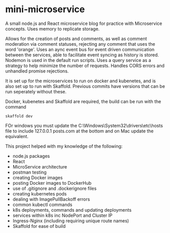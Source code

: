 # mini-microservice
A small node.js and React microservice blog for practice with Microservice concepts. Uses memory to replicate storage.

Allows for the creation of posts and comments, as well as comment moderation via comment statuses, rejecting any comment that uses the word 'orange'.
Uses an aync event bus for event driven communication between the services, able to facilitate event syncing as history is stored. Nodemon is used in the default run scripts.
Uses a query service as a strategy to help minimize the number of requests.
Handles CORS errors and unhandled promise rejections.

It is set up for the microservices to run on docker and kubenetes, and is also set up to run with Skaffold. Previous commits have versions that can be run seperately without these.

Docker, kubenetes and Skaffold are required, the build can be run with the command 

```
skaffold dev

```

FOr windows you must update the C:\Windows\System32\drivers\etc\hosts file to include 127.0.0.1 posts.com at the bottom and on Mac update the equivalent.

This project helped with my knowledge of the following:
- node.js packages
- React
- MicroService architecture
- postman testing
- creating Docker images
- posting Docker images to DockerHub
- use of .gitignore and .dockerignore files
- creating kubernetes pods
- dealing with ImagePullBackoff errors
- common kubectl commands
- k8s deployments, commands and updating deployments
- services within k8s inc NodePort and Cluster IP
- Ingress-Nginx (including requiring unique route names)
- Skaffold for ease of build

